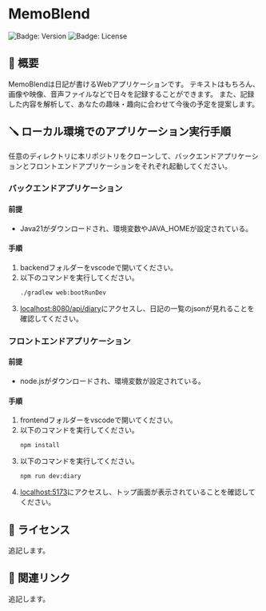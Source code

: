 # MemoBlend

![Badge: Version](https://img.shields.io/badge/version-0.0.0-blue)
![Badge: License](https://img.shields.io/badge/license-MIT-green)

## 📖 概要

MemoBlendは日記が書けるWebアプリケーションです。
テキストはもちろん、画像や映像、音声ファイルなどで日々を記録することができます。
また、記録した内容を解析して、あなたの趣味・趣向に合わせて今後の予定を提案します。

## 🪛 ローカル環境でのアプリケーション実行手順

任意のディレクトリに本リポジトリをクローンして、バックエンドアプリケーションとフロントエンドアプリケーションをそれぞれ起動してください。

### バックエンドアプリケーション

#### 前提

- Java21がダウンロードされ、環境変数やJAVA_HOMEが設定されている。

#### 手順

1. backendフォルダーをvscodeで開いてください。
2. 以下のコマンドを実行してください。
   ``` terminal
   ./gradlew web:bootRunDev
   ```
3. [localhost:8080/api/diary](localhost:8080/api/diary)にアクセスし、日記の一覧のjsonが見れることを確認してください。

### フロントエンドアプリケーション

#### 前提

- node.jsがダウンロードされ、環境変数が設定されている。

#### 手順

1. frontendフォルダーをvscodeで開いてください。
2. 以下のコマンドを実行してください。
   ``` terminal
   npm install
   ```
3. 以下のコマンドを実行してください。
   ``` terminal
   npm run dev:diary
   ```
4. [localhost:5173](localhost:5173)にアクセスし、トップ画面が表示されていることを確認してください。

## 📄 ライセンス
追記します。

## 🔗 関連リンク
追記します。